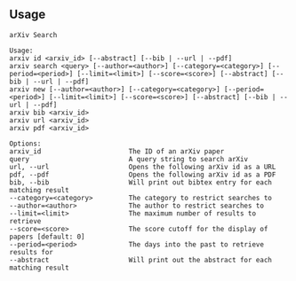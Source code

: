 ## Usage ##

    arXiv Search

    Usage:
    arxiv id <arxiv_id> [--abstract] [--bib | --url | --pdf]
    arxiv search <query> [--author=<author>] [--category=<category>] [--period=<period>] [--limit=<limit>] [--score=<score>] [--abstract] [--bib | --url | --pdf]
    arxiv new [--author=<author>] [--category=<category>] [--period=<period>] [--limit=<limit>] [--score=<score>] [--abstract] [--bib | --url | --pdf]
    arxiv bib <arxiv_id>
    arxiv url <arxiv_id>
    arxiv pdf <arxiv_id>

    Options:
    arxiv_id                      The ID of an arXiv paper 
    query                         A query string to search arXiv
    url, --url                    Opens the following arXiv id as a URL
    pdf, --pdf                    Opens the following arXiv id as a PDF
    bib, --bib                    Will print out bibtex entry for each matching result
    --category=<category>         The category to restrict searches to
    --author=<author>             The author to restrict searches to
    --limit=<limit>               The maximum number of results to retrieve
    --score=<score>               The score cutoff for the display of papers [default: 0]
    --period=<period>             The days into the past to retrieve results for 
    --abstract                    Will print out the abstract for each matching result

